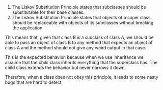 1. The Liskov Substitution Principle states that subclasses should be substitutable for their base classes.
2. The Liskov Substitution Principle states that objects of a super class should be replaceable with objects of its subclasses without breaking the application

This means that, given that class B is a subclass of class A, we should be able to pass an object of class B to any method that expects an object of class A and the method should not give any weird output in that case.

This is the expected behavior, because when we use inheritance we assume that the child class inherits everything that the superclass has. The child class extends the behavior but never narrows it down.

Therefore, when a class does not obey this principle, it leads to some nasty bugs that are hard to detect.
